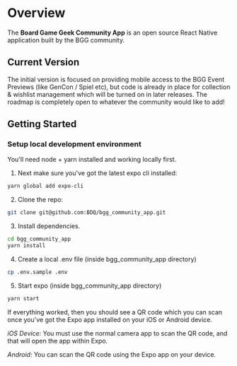 # Overview

The **Board Game Geek Community App** is an open source React Native application built by the BGG community.

## Current Version

The initial version is focused on providing mobile access to the BGG Event Previews (like GenCon / Spiel etc), but code is already in place for collection & wishlist management which will be turned on in later releases. The roadmap is completely open to whatever the community would like to add!

## Getting Started

### Setup local development environment

You'll need node + yarn installed and working locally first.

1. Next make sure you've got the latest expo cli installed:

```bash
yarn global add expo-cli
```

2. Clone the repo:

```bash
git clone git@github.com:BDQ/bgg_community_app.git
```

3. Install dependencies.

```bash
cd bgg_community_app
yarn install
```

4. Create a local .env file (inside bgg_community_app directory)

```bash
cp .env.sample .env
```

5. Start expo (inside bgg_community_app directory)

```bash
yarn start
```

If everything worked, then you should see a QR code which you can scan once you've got the Expo app installed on your iOS or Android device.

_iOS Device:_ You must use the normal camera app to scan the QR code, and that will open the app within Expo.

_Android_: You can scan the QR code using the Expo app on your device.
